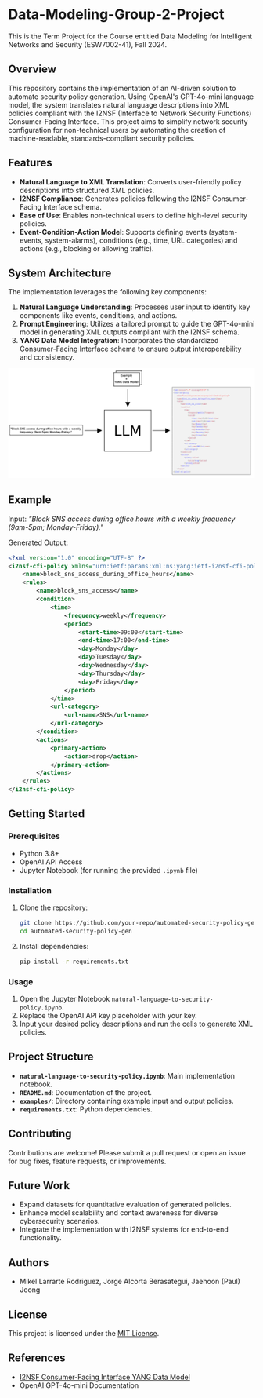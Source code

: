 # Data-Modeling-Group-2-Project
This is the Term Project for the Course entitled Data Modeling for Intelligent Networks and Security (ESW7002-41), Fall 2024.

## Overview
This repository contains the implementation of an AI-driven solution to automate security policy generation. Using OpenAI's GPT-4o-mini language model, the system translates natural language descriptions into XML policies compliant with the I2NSF (Interface to Network Security Functions) Consumer-Facing Interface. This project aims to simplify network security configuration for non-technical users by automating the creation of machine-readable, standards-compliant security policies.

## Features
- **Natural Language to XML Translation**: Converts user-friendly policy descriptions into structured XML policies.
- **I2NSF Compliance**: Generates policies following the I2NSF Consumer-Facing Interface schema.
- **Ease of Use**: Enables non-technical users to define high-level security policies.
- **Event-Condition-Action Model**: Supports defining events (system-events, system-alarms), conditions (e.g., time, URL categories) and actions (e.g., blocking or allowing traffic).

## System Architecture
The implementation leverages the following key components:
1. **Natural Language Understanding**: Processes user input to identify key components like events, conditions, and actions.
2. **Prompt Engineering**: Utilizes a tailored prompt to guide the GPT-4o-mini model in generating XML outputs compliant with the I2NSF schema.
3. **YANG Data Model Integration**: Incorporates the standardized Consumer-Facing Interface schema to ensure output interoperability and consistency.

![System Diagram](images/diagram.png)

## Example
Input: _"Block SNS access during office hours with a weekly frequency (9am-5pm; Monday-Friday)."_

Generated Output:
```xml
<?xml version="1.0" encoding="UTF-8" ?>
<i2nsf-cfi-policy xmlns="urn:ietf:params:xml:ns:yang:ietf-i2nsf-cfi-policy">
    <name>block_sns_access_during_office_hours</name>
    <rules>
        <name>block_sns_access</name>
        <condition>
            <time>
                <frequency>weekly</frequency>
                <period>
                    <start-time>09:00</start-time>
                    <end-time>17:00</end-time>
                    <day>Monday</day>
                    <day>Tuesday</day>
                    <day>Wednesday</day>
                    <day>Thursday</day>
                    <day>Friday</day>
                </period>
            </time>
            <url-category>
                <url-name>SNS</url-name>
            </url-category>
        </condition>
        <actions>
            <primary-action>
                <action>drop</action>
            </primary-action>
        </actions>
    </rules>
</i2nsf-cfi-policy>
```

## Getting Started

### Prerequisites
- Python 3.8+
- OpenAI API Access
- Jupyter Notebook (for running the provided `.ipynb` file)

### Installation
1. Clone the repository:
   ```bash
   git clone https://github.com/your-repo/automated-security-policy-gen.git
   cd automated-security-policy-gen
   ```
2. Install dependencies:
   ```bash
   pip install -r requirements.txt
   ```

### Usage
1. Open the Jupyter Notebook `natural-language-to-security-policy.ipynb`.
2. Replace the OpenAI API key placeholder with your key.
3. Input your desired policy descriptions and run the cells to generate XML policies.

## Project Structure
- **`natural-language-to-security-policy.ipynb`**: Main implementation notebook.
- **`README.md`**: Documentation of the project.
- **`examples/`**: Directory containing example input and output policies.
- **`requirements.txt`**: Python dependencies.

## Contributing
Contributions are welcome! Please submit a pull request or open an issue for bug fixes, feature requests, or improvements.

## Future Work
- Expand datasets for quantitative evaluation of generated policies.
- Enhance model scalability and context awareness for diverse cybersecurity scenarios.
- Integrate the implementation with I2NSF systems for end-to-end functionality.

## Authors
- Mikel Larrarte Rodriguez, Jorge Alcorta Berasategui, Jaehoon (Paul) Jeong

## License
This project is licensed under the [MIT License](LICENSE).

## References
- [I2NSF Consumer-Facing Interface YANG Data Model](https://datatracker.ietf.org/doc/draft-ietf-i2nsf-consumer-facing-interface-dm/31/)
- OpenAI GPT-4o-mini Documentation

